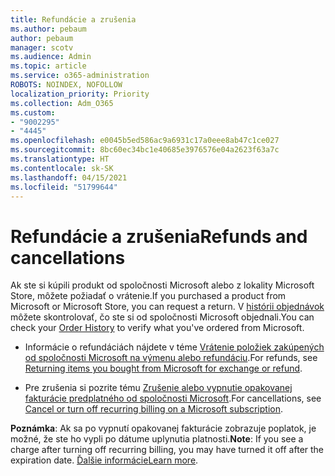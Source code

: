```yaml
---
title: Refundácie a zrušenia
ms.author: pebaum
author: pebaum
manager: scotv
ms.audience: Admin
ms.topic: article
ms.service: o365-administration
ROBOTS: NOINDEX, NOFOLLOW
localization_priority: Priority
ms.collection: Adm_O365
ms.custom:
- "9002295"
- "4445"
ms.openlocfilehash: e0045b5ed586ac9a6931c17a0eee8ab47c1ce027
ms.sourcegitcommit: 8bc60ec34bc1e40685e3976576e04a2623f63a7c
ms.translationtype: HT
ms.contentlocale: sk-SK
ms.lasthandoff: 04/15/2021
ms.locfileid: "51799644"
---
```

# <a name="refunds-and-cancellations"></a><span data-ttu-id="fd59e-102">Refundácie a zrušenia</span><span class="sxs-lookup"><span data-stu-id="fd59e-102">Refunds and cancellations</span></span>

<span data-ttu-id="fd59e-103">Ak ste si kúpili produkt od spoločnosti Microsoft alebo z lokality Microsoft Store, môžete požiadať o vrátenie.</span><span class="sxs-lookup"><span data-stu-id="fd59e-103">If you purchased a product from Microsoft or Microsoft Store, you can request a return.</span></span> <span data-ttu-id="fd59e-104">V [histórii objednávok](https://account.microsoft.com/billing/orders/) môžete skontrolovať, čo ste si od spoločnosti Microsoft objednali.</span><span class="sxs-lookup"><span data-stu-id="fd59e-104">You can check your [Order History](https://account.microsoft.com/billing/orders/) to verify what you've ordered from Microsoft.</span></span> 

- <span data-ttu-id="fd59e-105">Informácie o refundáciách nájdete v téme [Vrátenie položiek zakúpených od spoločnosti Microsoft na výmenu alebo refundáciu](https://support.microsoft.com/help/10558).</span><span class="sxs-lookup"><span data-stu-id="fd59e-105">For refunds, see [Returning items you bought from Microsoft for exchange or refund](https://support.microsoft.com/help/10558).</span></span>

- <span data-ttu-id="fd59e-106">Pre zrušenia si pozrite tému [Zrušenie alebo vypnutie opakovanej fakturácie predplatného od spoločnosti Microsoft](https://support.microsoft.com/help/4027815).</span><span class="sxs-lookup"><span data-stu-id="fd59e-106">For cancellations, see [Cancel or turn off recurring billing on a Microsoft subscription](https://support.microsoft.com/help/4027815).</span></span>

<span data-ttu-id="fd59e-107">**Poznámka**: Ak sa po vypnutí opakovanej fakturácie zobrazuje poplatok, je možné, že ste ho vypli po dátume uplynutia platnosti.</span><span class="sxs-lookup"><span data-stu-id="fd59e-107">**Note**: If you see a charge after turning off recurring billing, you may have turned it off after the expiration date.</span></span> <span data-ttu-id="fd59e-108">[Ďalšie informácie](https://support.microsoft.com/help/10640)</span><span class="sxs-lookup"><span data-stu-id="fd59e-108">[Learn more](https://support.microsoft.com/help/10640).</span></span> 